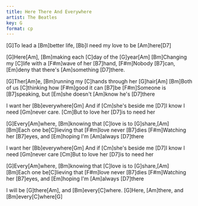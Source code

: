 ```yaml
---
title: Here There And Everywhere
artist: The Beatles
key: G
format: cp
---
```


[G]To lead a [Bm]better life, [Bb]I need my love to be [Am]here[D7]

[G]Here[Am], [Bm]making each [C]day of the [G]year[Am]
[Bm]Changing my [C]life with a [F#m]wave of her [B7]hand,
[F#m]Nobody [B7]can, [Em]deny that there's [Am]something [D7]there.

[G]Ther[Am]e, [Bm]running my [C]hands through her [G]hair[Am]
[Bm]Both of us [C]thinking how [F#m]good it can [B7]be
[F#m]Someone is [B7]speaking, but [Em]she doesn't [Am]know he's [D7]there

I want her [Bb]everywhere[Gm]
And if [Cm]she's beside me [D7]I know I need [Gm]never care.
[Cm]But to love her [D7]is to need her

[G]Every[Am]where, [Bm]knowing that [C]love is to [G]share,[Am]
[Bm]Each one be[C]lieving that [F#m]love never [B7]dies
[F#m]Watching her [B7]eyes, and [Em]hoping I'm [Am]always [D7]there

I want her [Bb]everywhere[Gm]
And if [Cm]she's beside me [D7]I know I need [Gm]never care
[Cm]But to love her [D7]is to need her

[G]Every[Am]where, [Bm]knowing that [C]love is to [G]share,[Am]
[Bm]Each one be[C]lieving that [F#m]love never [B7]dies
[F#m]Watching her [B7]eyes, and [Em]hoping I'm [Am]always [D7]there

I will be [G]there[Am], and [Bm]every[C]where.
[G]Here, [Am]there, and [Bm]every[C]where[G]
